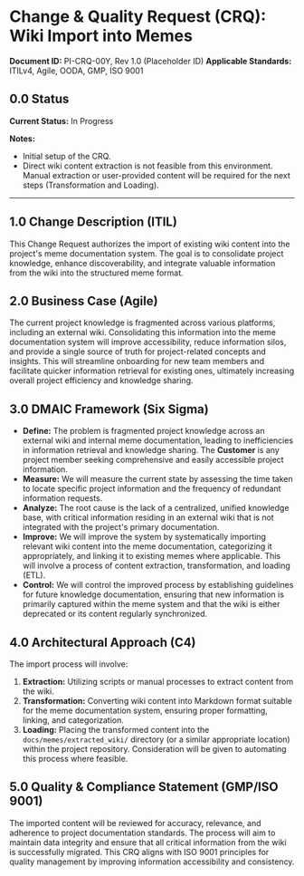 # Change & Quality Request (CRQ): Wiki Import into Memes

**Document ID:** PI-CRQ-00Y, Rev 1.0 (Placeholder ID)
**Applicable Standards:** ITILv4, Agile, OODA, GMP, ISO 9001

## 0.0 Status

**Current Status:** In Progress

**Notes:**
- Initial setup of the CRQ.
- Direct wiki content extraction is not feasible from this environment. Manual extraction or user-provided content will be required for the next steps (Transformation and Loading).

---

## 1.0 Change Description (ITIL)

This Change Request authorizes the import of existing wiki content into the project's meme documentation system. The goal is to consolidate project knowledge, enhance discoverability, and integrate valuable information from the wiki into the structured meme format.

## 2.0 Business Case (Agile)

The current project knowledge is fragmented across various platforms, including an external wiki. Consolidating this information into the meme documentation system will improve accessibility, reduce information silos, and provide a single source of truth for project-related concepts and insights. This will streamline onboarding for new team members and facilitate quicker information retrieval for existing ones, ultimately increasing overall project efficiency and knowledge sharing.

## 3.0 DMAIC Framework (Six Sigma)

*   **Define:** The problem is fragmented project knowledge across an external wiki and internal meme documentation, leading to inefficiencies in information retrieval and knowledge sharing. The **Customer** is any project member seeking comprehensive and easily accessible project information.
*   **Measure:** We will measure the current state by assessing the time taken to locate specific project information and the frequency of redundant information requests.
*   **Analyze:** The root cause is the lack of a centralized, unified knowledge base, with critical information residing in an external wiki that is not integrated with the project's primary documentation.
*   **Improve:** We will improve the system by systematically importing relevant wiki content into the meme documentation, categorizing it appropriately, and linking it to existing memes where applicable. This will involve a process of content extraction, transformation, and loading (ETL).
*   **Control:** We will control the improved process by establishing guidelines for future knowledge documentation, ensuring that new information is primarily captured within the meme system and that the wiki is either deprecated or its content regularly synchronized.

## 4.0 Architectural Approach (C4)

The import process will involve:
1.  **Extraction:** Utilizing scripts or manual processes to extract content from the wiki.
2.  **Transformation:** Converting wiki content into Markdown format suitable for the meme documentation system, ensuring proper formatting, linking, and categorization.
3.  **Loading:** Placing the transformed content into the `docs/memes/extracted_wiki/` directory (or a similar appropriate location) within the project repository.
Consideration will be given to automating this process where feasible.

## 5.0 Quality & Compliance Statement (GMP/ISO 9001)

The imported content will be reviewed for accuracy, relevance, and adherence to project documentation standards. The process will aim to maintain data integrity and ensure that all critical information from the wiki is successfully migrated. This CRQ aligns with ISO 9001 principles for quality management by improving information accessibility and consistency.

